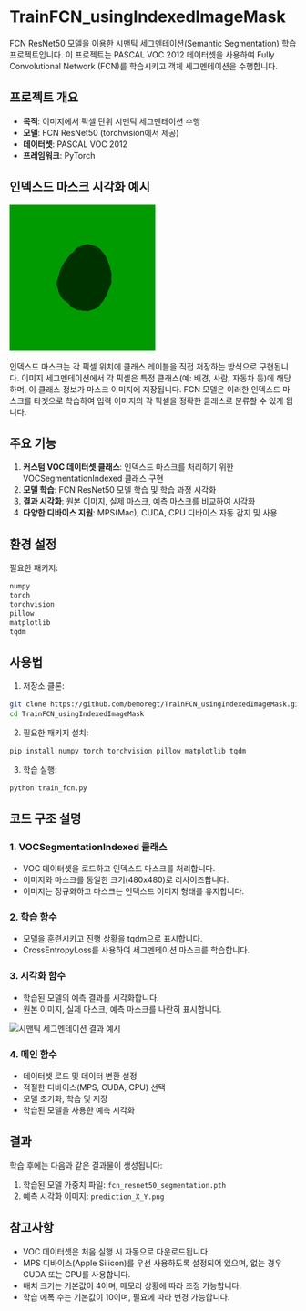 # TrainFCN_usingIndexedImageMask

FCN ResNet50 모델을 이용한 시맨틱 세그멘테이션(Semantic Segmentation) 학습 프로젝트입니다. 이 프로젝트는 PASCAL VOC 2012 데이터셋을 사용하여 Fully Convolutional Network (FCN)를 학습시키고 객체 세그멘테이션을 수행합니다.

## 프로젝트 개요

- **목적**: 이미지에서 픽셀 단위 시맨틱 세그멘테이션 수행
- **모델**: FCN ResNet50 (torchvision에서 제공)
- **데이터셋**: PASCAL VOC 2012
- **프레임워크**: PyTorch

## 인덱스드 마스크 시각화 예시

![인덱스드 RGB 이미지](./indexed_rgb.png)

인덱스드 마스크는 각 픽셀 위치에 클래스 레이블을 직접 저장하는 방식으로 구현됩니다. 이미지 세그멘테이션에서 각 픽셀은 특정 클래스(예: 배경, 사람, 자동차 등)에 해당하며, 이 클래스 정보가 마스크 이미지에 저장됩니다. FCN 모델은 이러한 인덱스드 마스크를 타겟으로 학습하여 입력 이미지의 각 픽셀을 정확한 클래스로 분류할 수 있게 됩니다.

## 주요 기능

1. **커스텀 VOC 데이터셋 클래스**: 인덱스드 마스크를 처리하기 위한 VOCSegmentationIndexed 클래스 구현
2. **모델 학습**: FCN ResNet50 모델 학습 및 학습 과정 시각화
3. **결과 시각화**: 원본 이미지, 실제 마스크, 예측 마스크를 비교하여 시각화
4. **다양한 디바이스 지원**: MPS(Mac), CUDA, CPU 디바이스 자동 감지 및 사용

## 환경 설정

필요한 패키지:
```
numpy
torch
torchvision
pillow
matplotlib
tqdm
```

## 사용법

1. 저장소 클론:
```bash
git clone https://github.com/bemoregt/TrainFCN_usingIndexedImageMask.git
cd TrainFCN_usingIndexedImageMask
```

2. 필요한 패키지 설치:
```bash
pip install numpy torch torchvision pillow matplotlib tqdm
```

3. 학습 실행:
```bash
python train_fcn.py
```

## 코드 구조 설명

### 1. VOCSegmentationIndexed 클래스
- VOC 데이터셋을 로드하고 인덱스드 마스크를 처리합니다.
- 이미지와 마스크를 동일한 크기(480x480)로 리사이즈합니다.
- 이미지는 정규화하고 마스크는 인덱스드 이미지 형태를 유지합니다.

### 2. 학습 함수
- 모델을 훈련시키고 진행 상황을 tqdm으로 표시합니다.
- CrossEntropyLoss를 사용하여 세그멘테이션 마스크를 학습합니다.

### 3. 시각화 함수
- 학습된 모델의 예측 결과를 시각화합니다.
- 원본 이미지, 실제 마스크, 예측 마스크를 나란히 표시합니다.

![시맨틱 세그멘테이션 결과 예시](./스크린샷%202025-03-30%20오전%2012.15.21.png)

### 4. 메인 함수
- 데이터셋 로드 및 데이터 변환 설정
- 적절한 디바이스(MPS, CUDA, CPU) 선택
- 모델 초기화, 학습 및 저장
- 학습된 모델을 사용한 예측 시각화

## 결과

학습 후에는 다음과 같은 결과물이 생성됩니다:
1. 학습된 모델 가중치 파일: `fcn_resnet50_segmentation.pth`
2. 예측 시각화 이미지: `prediction_X_Y.png`

## 참고사항

- VOC 데이터셋은 처음 실행 시 자동으로 다운로드됩니다.
- MPS 디바이스(Apple Silicon)를 우선 사용하도록 설정되어 있으며, 없는 경우 CUDA 또는 CPU를 사용합니다.
- 배치 크기는 기본값이 4이며, 메모리 상황에 따라 조정 가능합니다.
- 학습 에폭 수는 기본값이 10이며, 필요에 따라 변경 가능합니다.
